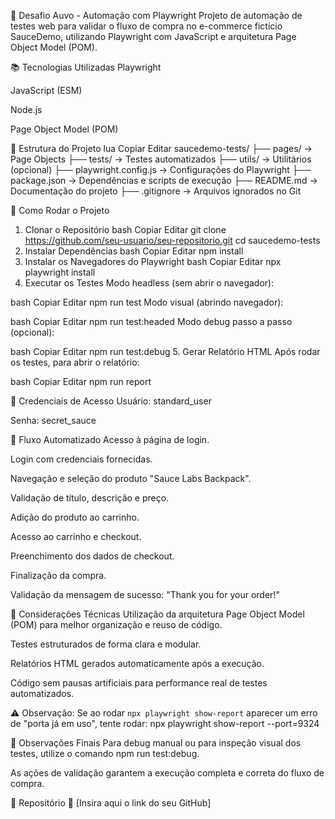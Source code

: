 🧪 Desafio Auvo - Automação com Playwright
Projeto de automação de testes web para validar o fluxo de compra no e-commerce fictício SauceDemo, utilizando Playwright com JavaScript e arquitetura Page Object Model (POM).


📚 Tecnologias Utilizadas
Playwright

JavaScript (ESM)

Node.js

Page Object Model (POM)


📁 Estrutura do Projeto
lua
Copiar
Editar
saucedemo-tests/
├── pages/           → Page Objects
├── tests/           → Testes automatizados
├── utils/           → Utilitários (opcional)
├── playwright.config.js → Configurações do Playwright
├── package.json     → Dependências e scripts de execução
├── README.md        → Documentação do projeto
├── .gitignore       → Arquivos ignorados no Git

🚀 Como Rodar o Projeto
1. Clonar o Repositório
bash
Copiar
Editar
git clone https://github.com/seu-usuario/seu-repositorio.git
cd saucedemo-tests
2. Instalar Dependências
bash
Copiar
Editar
npm install
3. Instalar os Navegadores do Playwright
bash
Copiar
Editar
npx playwright install
4. Executar os Testes
Modo headless (sem abrir o navegador):

bash
Copiar
Editar
npm run test
Modo visual (abrindo navegador):

bash
Copiar
Editar
npm run test:headed
Modo debug passo a passo (opcional):

bash
Copiar
Editar
npm run test:debug
5. Gerar Relatório HTML
Após rodar os testes, para abrir o relatório:

bash
Copiar
Editar
npm run report

🔐 Credenciais de Acesso
Usuário: standard_user

Senha: secret_sauce

🧱 Fluxo Automatizado
Acesso à página de login.

Login com credenciais fornecidas.

Navegação e seleção do produto "Sauce Labs Backpack".

Validação de título, descrição e preço.

Adição do produto ao carrinho.

Acesso ao carrinho e checkout.

Preenchimento dos dados de checkout.

Finalização da compra.

Validação da mensagem de sucesso: "Thank you for your order!"

📄 Considerações Técnicas
Utilização da arquitetura Page Object Model (POM) para melhor organização e reuso de código.

Testes estruturados de forma clara e modular.

Relatórios HTML gerados automaticamente após a execução.

Código sem pausas artificiais para performance real de testes automatizados.

⚠️ Observação: 
Se ao rodar `npx playwright show-report` aparecer um erro de "porta já em uso", tente rodar:
npx playwright show-report --port=9324

💬 Observações Finais
Para debug manual ou para inspeção visual dos testes, utilize o comando npm run test:debug.

As ações de validação garantem a execução completa e correta do fluxo de compra.


📎 Repositório
🔗 [Insira aqui o link do seu GitHub]